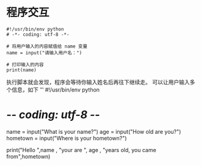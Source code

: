 
程序交互
====
```
#!/usr/bin/env python
# -*- coding: utf-8 -*-
  
# 将用户输入的内容赋值给 name 变量
name = input("请输入用户名：")
  
# 打印输入的内容
print(name)
```

执行脚本就会发现，程序会等待你输入姓名后再往下继续走。
可以让用户输入多个信息，如下
‵‵‵
#!/usr/bin/env python
# -*- coding: utf-8 -*-
name = input("What is your name?")
age = input("How old are you?")
hometown = input("Where is your hometown?")

print("Hello ",name , "your are ", age , "years old, you came from",hometown)
```
